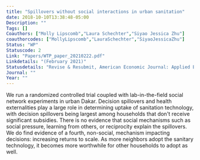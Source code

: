 ```yaml
---
title: "Spillovers without social interactions in urban sanitation"
date: 2018-10-10T13:38:48-05:00
Description: ""
Tags: []
Coauthors: ["Molly Lipscomb","Laura Schechter","Siyao Jessica Zhu"]
coauthorcodes: ["MollyLipscomb","LauraSchechter","SiyaoJessicaZhu"]
Status: "WP"
Statuscode: 2
Link: "Papers/WTP_paper_20210222.pdf"
Linkdetails: "(February 2021)"
Statusdetails: "Revise & Resubmit, American Economic Journal: Applied Economics"
Journal: ""
Year: ""
---
```


We run a randomized controlled trial coupled with lab-in-the-field
social network experiments in urban Dakar. Decision spillovers and
health externalities play a large role in determining uptake of
sanitation technology, with decision spillovers being largest among
households that don't receive significant subsidies. There is no
evidence that social mechanisms such as social pressure, learning
from others, or reciprocity explain the spillovers. We do find
evidence of a fourth, non-social, mechanism impacting decisions:
increasing returns to scale. As more neighbors adopt the sanitary
technology, it becomes more worthwhile for other households to adopt
as well.